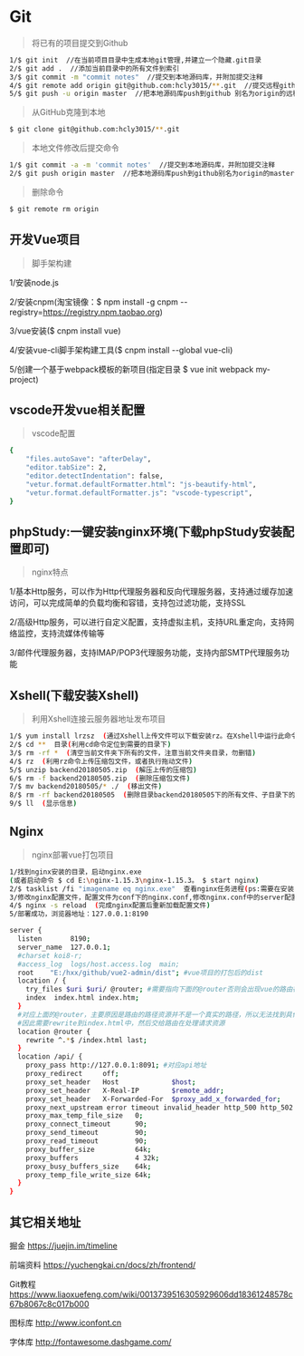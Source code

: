 # Git
> 将已有的项目提交到Github
``` bash
1/$ git init  //在当前项目目录中生成本地git管理,并建立一个隐藏.git目录
2/$ git add .  //添加当前目录中的所有文件到索引
3/$ git commit -m "commit notes"  //提交到本地源码库，并附加提交注释
4/$ git remote add origin git@github.com:hcly3015/**.git  //提交远程github(**.git对应新建Github项目的Repository)
5/$ git push -u origin master  //把本地源码库push到github 别名为origin的远程项目中，确认提交
```

> 从GitHub克隆到本地
``` bash
$ git clone git@github.com:hcly3015/**.git
```

> 本地文件修改后提交命令
``` bash
1/$ git commit -a -m 'commit notes'  //提交到本地源码库，并附加提交注释
2/$ git push origin master  //把本地源码库push到github别名为origin的master分支远程项目中
```

> 删除命令
``` bash
$ git remote rm origin
```

## 开发Vue项目
> 脚手架构建

1/安装node.js

2/安装cnpm(淘宝镜像：$ npm install -g cnpm --registry=https://registry.npm.taobao.org)

3/vue安装($ cnpm install vue)

4/安装vue-cli脚手架构建工具($ cnpm install --global vue-cli)

5/创建一个基于webpack模板的新项目(指定目录 $ vue init webpack my-project)

## vscode开发vue相关配置
> vscode配置
``` bash
{
    "files.autoSave": "afterDelay",
    "editor.tabSize": 2,
    "editor.detectIndentation": false,
    "vetur.format.defaultFormatter.html": "js-beautify-html",
    "vetur.format.defaultFormatter.js": "vscode-typescript",
}
```

## phpStudy:一键安装nginx环境(下载phpStudy安装配置即可)
> nginx特点

1/基本Http服务，可以作为Http代理服务器和反向代理服务器，支持通过缓存加速访问，可以完成简单的负载均衡和容错，支持包过滤功能，支持SSL

2/高级Http服务，可以进行自定义配置，支持虚拟主机，支持URL重定向，支持网络监控，支持流媒体传输等

3/邮件代理服务器，支持IMAP/POP3代理服务功能，支持内部SMTP代理服务功能


## Xshell(下载安装Xshell)
> 利用Xshell连接云服务器地址发布项目
``` bash
1/$ yum install lrzsz  (通过Xshell上传文件可以下载安装rz。在Xshell中运行此命令)
2/$ cd **  目录(利用cd命令定位到需要的目录下)
3/$ rm -rf *  (清空当前文件夹下所有的文件，注意当前文件夹目录，勿删错)
4/$ rz  (利用rz命令上传压缩包文件，或者执行拖动文件)
5/$ unzip backend20180505.zip  (解压上传的压缩包)
6/$ rm -f backend20180505.zip  (删除压缩包文件)
7/$ mv backend20180505/* ./  (移出文件)
8/$ rm -rf backend20180505  (删除目录backend20180505下的所有文件、子目录下的所有文件和目录、删除文件夹本身)
9/$ ll  (显示信息)
```

## Nginx
> nginx部署vue打包项目
``` bash
1/找到nginx安装的目录，启动nginx.exe
(或者启动命令 $ cd E:\nginx-1.15.3\nginx-1.15.3。 $ start nginx)
2/$ tasklist /fi "imagename eq nginx.exe"  查看nginx任务进程(ps:需要在安装的根路径下执行)
3/修改nginx配置文件，配置文件为conf下的nginx.conf,修改nginx.conf中的server配置片段，如下：
4/$ nginx -s reload  (完成nginx配置后重新加载配置文件)
5/部署成功，浏览器地址：127.0.0.1:8190
```
``` bash
server {
  listen       8190;
  server_name  127.0.0.1;
  #charset koi8-r;
  #access_log  logs/host.access.log  main;
  root    "E:/hxx/github/vue2-admin/dist"; #vue项目的打包后的dist
  location / {
    try_files $uri $uri/ @router; #需要指向下面的@router否则会出现vue的路由在nginx中刷新出现404
    index  index.html index.htm;
  }
  #对应上面的@router，主要原因是路由的路径资源并不是一个真实的路径，所以无法找到具体的文件
  #因此需要rewrite到index.html中，然后交给路由在处理请求资源
  location @router {
    rewrite ^.*$ /index.html last;
  }
  location /api/ {
    proxy_pass http://127.0.0.1:8091; #对应api地址
    proxy_redirect     off;
    proxy_set_header   Host             $host;
    proxy_set_header   X-Real-IP        $remote_addr;
    proxy_set_header   X-Forwarded-For  $proxy_add_x_forwarded_for;
    proxy_next_upstream error timeout invalid_header http_500 http_502 http_503 http_504;
    proxy_max_temp_file_size   0;
    proxy_connect_timeout      90;
    proxy_send_timeout         90;
    proxy_read_timeout         90;
    proxy_buffer_size          64k;
    proxy_buffers              4 32k;
    proxy_busy_buffers_size    64k;
    proxy_temp_file_write_size 64k;
  }
}
```

## 其它相关地址

掘金
https://juejin.im/timeline

前端资料 
https://yuchengkai.cn/docs/zh/frontend/

Git教程
https://www.liaoxuefeng.com/wiki/0013739516305929606dd18361248578c67b8067c8c017b000

图标库
http://www.iconfont.cn

字体库
http://fontawesome.dashgame.com/
